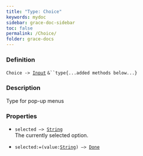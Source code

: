 ```yaml
---
title: "Type: Choice"
keywords: mydoc
sidebar: grace-doc-sidebar
toc: false
permalink: /Choice/
folder: grace-docs
---
```


### Definition
`Choice -> `[`Input`](/grace-documentation/Input) `&``type{...added methods below...}`

### Description
Type for pop-up menus

### Properties
- `selected —> `[`String`]({{site.baseurl}}/404)  
The currently selected option.
  
- `selected:=(value:`[`String`]({{site.baseurl}}/404)`) —> `[`Done`]({{site.baseurl}}/404)  
  
